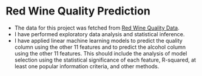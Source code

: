 # Red Wine Quality Prediction

- The data for this project was fetched from [Red Wine Quality Data](https://www.kaggle.com/uciml/red-wine-quality-cortez-et-al-2009).
- I have performed exploratory data analysis and statistical inference.
- I have applied linear machine learning models to predict the quality column using the other 11 features and to predict the alcohol column using the other 11 features. This should include the analysis of model selection using the statistical significance of each feature, R-squared, at least one popular information criteria, and other methods.
